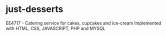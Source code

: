 # just-desserts
EE4717 - Catering service for cakes, cupcakes and ice-cream
Implemented with HTML, CSS, JAVASCRIPT, PHP and MYSQL